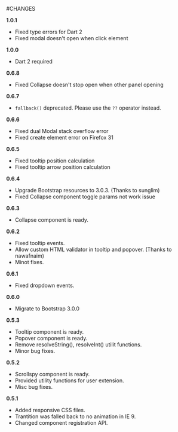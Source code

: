 #CHANGES

**1.0.1**
* Fixed type errors for Dart 2
* Fixed modal doesn't open when click element

**1.0.0**
* Dart 2 required

**0.6.8**

* Fixed Collapse doesn't stop open when other panel opening

**0.6.7**

* `fallback()` deprecated. Please use the `??` operator instead.

**0.6.6**

* Fixed dual Modal stack overflow error
* Fixed create element error on Firefox 31

**0.6.5**

* Fixed tooltip position calculation
* Fixed tooltip arrow position calculation

**0.6.4**

* Upgrade Bootstrap resources to 3.0.3. (Thanks to sunglim)
* Fixed Collapse component toggle params not work issue

**0.6.3**

* Collapse component is ready.

**0.6.2**

* Fixed tooltip events.
* Allow custom HTML validator in tooltip and popover. (Thanks to nawafnaim)
* Minot fixes.

**0.6.1**

* Fixed dropdown events.

**0.6.0**

* Migrate to Bootstrap 3.0.0

**0.5.3**

* Tooltip component is ready.
* Popover component is ready.
* Remove resolveString(), resolveInt() utilit functions.
* Minor bug fixes.

**0.5.2**

* Scrollspy component is ready.
* Provided utility functions for user extension.
* Misc bug fixes.

**0.5.1**

* Added responsive CSS files.
* Trantition was falled back to no animation in IE 9.
* Changed component registration API.
